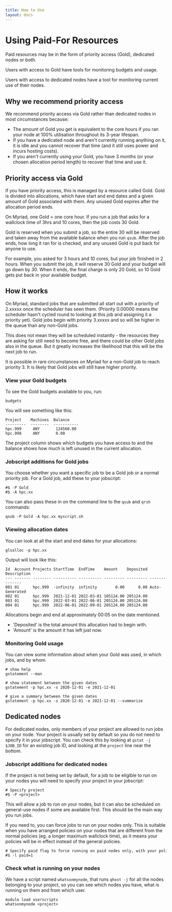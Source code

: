 ```yaml
---
title: How to Use
layout: docs
---
```


# Using Paid-For Resources

Paid resources may be in the form of priority access (Gold), dedicated nodes
or both.

Users with access to Gold have tools for monitoring budgets and usage.

Users with access to dedicated nodes have a tool for monitoring current use of 
their nodes.

## Why we recommend priority access

We recommend priority access via Gold rather than dedicated nodes in most
circumstances because:

 * The amount of Gold you get is equivalent to the core hours if you ran your node 
   at 100% utilisation throughout its 3-year lifespan.
 * If you have a dedicated node and aren't currently running anything on it, it is 
   idle and you cannot recover that time (and it still uses power and incurs 
   hosting costs).
 * If you aren't currently using your Gold, you have 3 months (or your chosen 
   allocation period length) to recover that time and use it.

## Priority access via Gold

If you have priority access, this is managed by a resource called Gold.
Gold is divided into allocations, which have start and end dates and a
given amount of Gold associated with them. Any unused Gold expires after
the allocation period ends.

On Myriad, one Gold = one core hour. If you run a job that asks for a
wallclock time of 3hrs and 10 cores, then the job costs 30 Gold.

Gold is reserved when you submit a job, so the entire 30 will be reserved 
and taken away from the available balance when you run `qsub`. After the 
job ends, how long it ran for is checked, and any unused Gold is put back
for anyone to use. 

For example, you asked for 3 hours and 10 cores, but your job finished 
in 2 hours. When you submit the job, it will reserve 30 Gold and your
budget will go down by 30. When it ends, the final charge is only 20 Gold,
so 10 Gold gets put back in your available budget.

## How it works

On Myriad, standard jobs that are submitted all start out with a priority of 
2.xxxxx once the scheduler has seen them. (Priority 0.00000 means the scheduler
hasn't cycled round to looking at this job and assigning it a priority yet). 
Gold jobs begin with priority 3.xxxxx and so will be higher in the queue than 
any non-Gold jobs.

This does not mean they will be scheduled instantly - the resources they are
asking for still need to become free, and there could be other Gold jobs also 
in the queue. But it greatly increases the likelihood that this will be the next
job to run.

It is possible in rare circumstances on Myriad for a non-Gold job to reach 
priority 3. It is likely that Gold jobs will still have higher priority.

### View your Gold budgets

To see the Gold budgets available to you, run:
```
budgets
```

You will see something like this:
```
Project    Machines  Balance
---------  --------  -----------
hpc.999     ANY       124560.00
hpc.998     ANY       0.00
```

The project column shows which budgets you have access to and the balance
shows how much is left unused in the current allocation.

### Jobscript additions for Gold jobs

You choose whether you want a specific job to be a Gold job or a normal
priority job. For a Gold job, add these to your jobscript:
```
#$ -P Gold
#$ -A hpc.xx
```

You can also pass these in on the command line to the `qsub` and `qrsh` commands: 
```
qsub -P Gold -A hpc.xx myscript.sh
```

### Viewing allocation dates

You can look at all the start and end dates for your allocations:
```
glsalloc -p hpc.xx
```

Output will look like this:
```
Id  Account Projects StartTime  EndTime    Amount    Deposited Description    
--- ------- -------- ---------- ---------- --------- --------- -------------- 
001 01      hpc.999  -infinity  infinity        0.00      0.00 Auto-Generated 
002 01      hpc.999  2021-12-01 2022-03-01 105124.00 205124.00                
003 01      hpc.999  2022-03-01 2022-06-01 205124.00 205124.00                
004 01      hpc.999  2022-06-01 2022-09-01 205124.00 205124.00 
```
Allocations begin and end at approximately 00:05 on the date mentioned.

 - 'Deposited' is the total amount this allocation had to begin with.
 - 'Amount' is the amount it has left just now.

### Monitoring Gold usage

You can view some information about when your Gold was used, in which jobs,
 and by whom.

```
# show help
gstatement --man

# show statement between the given dates
gstatement -p hpc.xx -s 2020-12-01 -e 2021-12-01

# give a summary between the given dates
gstatement -p hpc.xx -s 2020-12-01 -e 2021-12-01 --summarize
```

## Dedicated nodes

For dedicated nodes, only members of your project are allowed to run jobs 
on your node. Your project is usually set by default so you do not
need to specify it in your jobscript. You can check this by looking at
`qstat -j $JOB_ID` for an existing job ID, and looking at the `project`
line near the bottom.

### Jobscript additions for dedicated nodes

If the project is not being set by default, for a job to be eligible to run on
your nodes you will need to specify your project in your jobscript:

```
# Specify project
#$ -P <project>
```

This will allow a job to run on your nodes, but it can also be scheduled
on general-use nodes if some are available first. This should be the
main way you run jobs.

If you need to, you can force jobs to run on your nodes only. This is
suitable when you have arranged policies on your nodes that are
different from the normal policies (eg. a longer maximum wallclock time),
as it means your policies will be in effect instead of the general policies.

```
# Specify paid flag to force running on paid nodes only, with your policies
#$ -l paid=1
```

### Check what is running on your nodes

We have a script named `whatsonmynode`, that runs `qhost -j` for all the
nodes belonging to your project, so you can see which nodes you have,
what is running on them and from which user.

```
module load userscripts
whatsonmynode <project>
```

